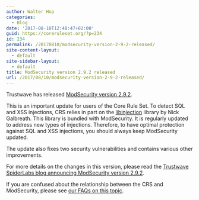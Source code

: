 ```yaml
---
author: Walter Hop
categories:
  - Blog
date: '2017-08-10T12:48:47+02:00'
guid: https://coreruleset.org/?p=234
id: 234
permalink: /20170810/modsecurity-version-2-9-2-released/
site-content-layout:
  - default
site-sidebar-layout:
  - default
title: ModSecurity version 2.9.2 released
url: /2017/08/10/modsecurity-version-2-9-2-released/
---
```



Trustwave has released [ModSecurity version 2.9.2](https://www.trustwave.com/Resources/SpiderLabs-Blog/Announcing-ModSecurity-version-2-9-2/).

This is an important update for users of the Core Rule Set. To detect SQL and XSS injections, CRS relies in part on the [libinjection](https://github.com/client9/libinjection/blob/master/README.md) library by Nick Galbreath. This library is bundled with ModSecurity. It is regularly updated to address new types of injections. Therefore, to have optimal protection against SQL and XSS injections, you should always keep ModSecurity updated.

The update also fixes two security vulnerabilities and contains various other improvements.

For more details on the changes in this version, please read the [Trustwave SpiderLabs blog announcing ModSecurity version 2.9.2](https://www.trustwave.com/Resources/SpiderLabs-Blog/Announcing-ModSecurity-version-2-9-2/).

If you are confused about the relationship between the CRS and ModSecurity, please see [our FAQs on this topic](https://coreruleset.org/faq/).
